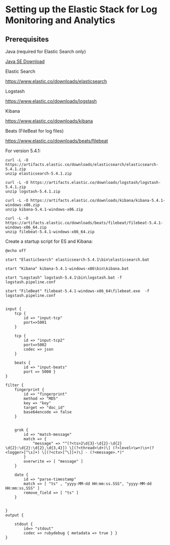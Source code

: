 # Setting up the Elastic Stack for Log Monitoring and Analytics

## Prerequisites

Java (required for Elastic Search only)

[Java SE Download](http://www.oracle.com/technetwork/java/javase/downloads/index.html)

Elastic Search

https://www.elastic.co/downloads/elasticsearch

Logstash

https://www.elastic.co/downloads/logstash

Kibana

https://www.elastic.co/downloads/kibana

Beats (FileBeat for log files)

https://www.elastic.co/downloads/beats/filebeat


For version 5.4.1:




```
curl -L -O https://artifacts.elastic.co/downloads/elasticsearch/elasticsearch-5.4.1.zip
unzip elasticsearch-5.4.1.zip

curl -L -O https://artifacts.elastic.co/downloads/logstash/logstash-5.4.1.zip
unzip logstash-5.4.1.zip

curl -L -O https://artifacts.elastic.co/downloads/kibana/kibana-5.4.1-windows-x86.zip
unzip kibana-5.4.1-windows-x86.zip

curl -L -O https://artifacts.elastic.co/downloads/beats/filebeat/filebeat-5.4.1-windows-x86_64.zip
unzip filebeat-5.4.1-windows-x86_64.zip
```

Create a startup script for ES and Kibana:
```
@echo off

start "ElasticSearch" elasticsearch-5.4.1\bin\elasticsearch.bat

start "Kibana" kibana-5.4.1-windows-x86\bin\kibana.bat

start "Logstash" logstash-5.4.1\bin\logstash.bat -f logstash.pipeline.conf

start "FileBeat" filebeat-5.4.1-windows-x86_64\filebeat.exe  -f logstash.pipeline.conf


```





```
input {
    tcp { 
        id => "input-tcp"
        port=>5001 
    }

    tcp { 
        id => "input-tcp2"
        port=>5002
        codec => json
    }
    
    beats { 
        id => "input-beats"
        port => 5000 }
}

filter {
    fingerprint {
        id => "fingerprint"
        method => "MD5"
        key => "key"
        target => "doc_id"
        base64encode => false
    }


    grok {
        id => "match-message"
        match => {
            "message" => "^(?<ts>2\d{3}-\d{2}-\d{2} \d{2}:\d{2}:\d{2},\d{3,4}]) \[(?<thread>\d+)\] (?<level>\w+)\s+(?<logger>[^\s]+) \[(?<ctx>[^\]]+)\] - (?<message>.*)"
        }
        overwrite => [ "message" ]
    }

    date {
        id => "parse-timestamp"
        match => [ "ts" , "yyyy-MM-dd HH:mm:ss.SSS", "yyyy-MM-dd HH:mm:ss,SSS" ]
        remove_field => [ "ts" ]
    }


}
output {

    stdout { 
        id=> "stdout"
        codec => rubydebug { metadata => true } }
}

```














